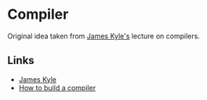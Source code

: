 # Compiler

Original idea taken from [James Kyle's](https://github.com/jamiebuilds) lecture on compilers.

## Links

- [James Kyle](https://github.com/jamiebuilds)
- [How to build a compiler](https://www.youtube.com/watch?v=Tar4WgAfMr4)
